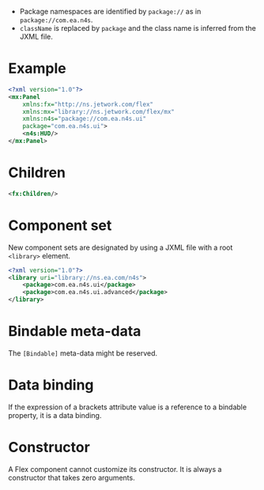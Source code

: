 * Package namespaces are identified by `package://` as in `package://com.ea.n4s`.
* `className` is replaced by `package` and the class name is inferred from the JXML file.

# Example

```xml
<?xml version="1.0"?>
<mx:Panel
    xmlns:fx="http://ns.jetwork.com/flex"
    xmlns:mx="library://ns.jetwork.com/flex/mx"
    xmlns:n4s="package://com.ea.n4s.ui"
    package="com.ea.n4s.ui">
    <n4s:HUD/>
</mx:Panel>
```

# Children

```xml
<fx:Children/>
```

# Component set

New component sets are designated by using a JXML file with a root `<library>` element.

```xml
<?xml version="1.0"?>
<library uri="library://ns.ea.com/n4s">
    <package>com.ea.n4s.ui</package>
    <package>com.ea.n4s.ui.advanced</package>
</library>
```

# Bindable meta-data

The `[Bindable]` meta-data might be reserved.

# Data binding

If the expression of a brackets attribute value is a reference to a bindable property, it is a data binding.

# Constructor

A Flex component cannot customize its constructor. It is always a constructor that takes zero arguments.